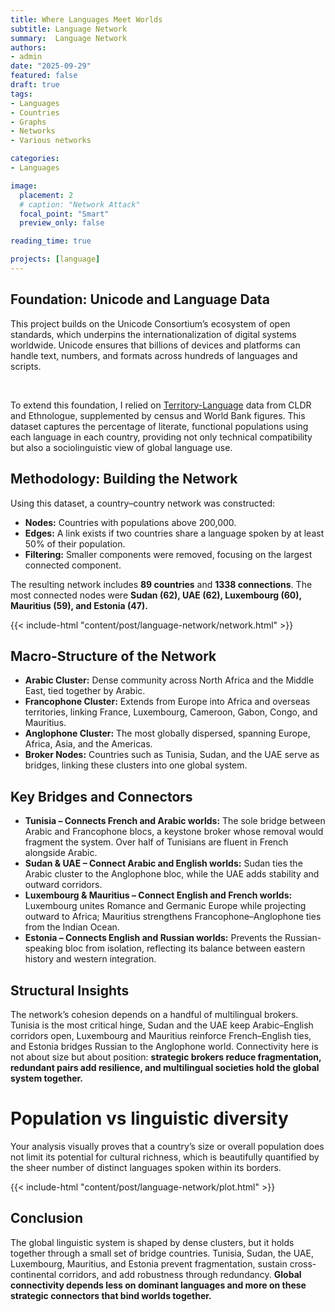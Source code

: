 ```yaml
---
title: Where Languages Meet Worlds
subtitle: Language Network
summary:  Language Network
authors:
- admin
date: "2025-09-29"
featured: false
draft: true
tags: 
- Languages
- Countries
- Graphs
- Networks
- Various networks

categories:
- Languages

image:
  placement: 2
  # caption: "Network Attack"
  focal_point: "Smart"
  preview_only: false

reading_time: true

projects: [language]
---
```


## Foundation: Unicode and Language Data
This project builds on the Unicode Consortium’s ecosystem of open standards, which underpins the internationalization of digital systems worldwide. Unicode ensures that billions of devices and platforms can handle text, numbers, and formats across hundreds of languages and scripts.  

<br>

To extend this foundation, I relied on [Territory-Language](https://www.unicode.org/cldr/charts/47/supplemental/territory_language_information.html) data from CLDR and Ethnologue, supplemented by census and World Bank figures. This dataset captures the percentage of literate, functional populations using each language in each country, providing not only technical compatibility but also a sociolinguistic view of global language use.

## Methodology: Building the Network
Using this dataset, a country–country network was constructed:  

- **Nodes:** Countries with populations above 200,000.  
- **Edges:** A link exists if two countries share a language spoken by at least 50% of their population.  
- **Filtering:** Smaller components were removed, focusing on the largest connected component.  

The resulting network includes **89 countries** and **1338 connections**. The most connected nodes were **Sudan (62), UAE (62), Luxembourg (60), Mauritius (59), and Estonia (47).**

{{< include-html "content/post/language-network/network.html" >}}

## Macro-Structure of the Network
- **Arabic Cluster:** Dense community across North Africa and the Middle East, tied together by Arabic.  
- **Francophone Cluster:** Extends from Europe into Africa and overseas territories, linking France, Luxembourg, Cameroon, Gabon, Congo, and Mauritius.  
- **Anglophone Cluster:** The most globally dispersed, spanning Europe, Africa, Asia, and the Americas.  
- **Broker Nodes:** Countries such as Tunisia, Sudan, and the UAE serve as bridges, linking these clusters into one global system.

## Key Bridges and Connectors
- **Tunisia – Connects French and Arabic worlds:** The sole bridge between Arabic and Francophone blocs, a keystone broker whose removal would fragment the system. Over half of Tunisians are fluent in French alongside Arabic.  
- **Sudan & UAE – Connect Arabic and English worlds:** Sudan ties the Arabic cluster to the Anglophone bloc, while the UAE adds stability and outward corridors.  
- **Luxembourg & Mauritius – Connect English and French worlds:** Luxembourg unites Romance and Germanic Europe while projecting outward to Africa; Mauritius strengthens Francophone–Anglophone ties from the Indian Ocean.  
- **Estonia – Connects English and Russian worlds:** Prevents the Russian-speaking bloc from isolation, reflecting its balance between eastern history and western integration.

## Structural Insights
The network’s cohesion depends on a handful of multilingual brokers. Tunisia is the most critical hinge, Sudan and the UAE keep Arabic–English corridors open, Luxembourg and Mauritius reinforce French–English ties, and Estonia bridges Russian to the Anglophone world. Connectivity here is not about size but about position: **strategic brokers reduce fragmentation, redundant pairs add resilience, and multilingual societies hold the global system together.**


<!-- [^1]: The data used here was downloaded from the [UCINET](https://sites.google.com/site/ucinetsoftware/home?authuser=0) covert datasets. -->

# Population vs linguistic diversity

Your analysis visually proves that a country’s size or overall population does not limit its potential for cultural richness, which is beautifully quantified by the sheer number of distinct languages spoken within its borders.

{{< include-html "content/post/language-network/plot.html" >}}

## Conclusion
The global linguistic system is shaped by dense clusters, but it holds together through a small set of bridge countries. Tunisia, Sudan, the UAE, Luxembourg, Mauritius, and Estonia prevent fragmentation, sustain cross-continental corridors, and add robustness through redundancy. **Global connectivity depends less on dominant languages and more on these strategic connectors that bind worlds together.**